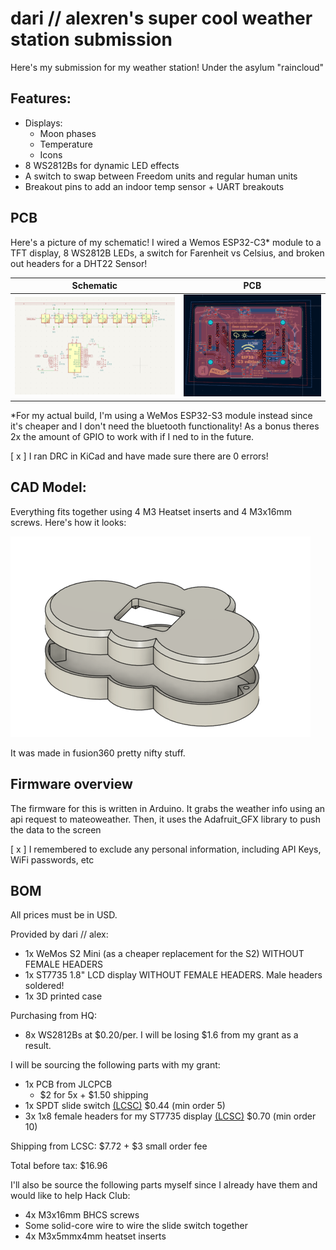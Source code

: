 # dari // alexren's super cool weather station submission

Here's my submission for my weather station! Under the asylum "raincloud"

## Features:
- Displays:
    - Moon phases
    - Temperature 
    - Icons
- 8 WS2812Bs for dynamic LED effects
- A switch to swap between Freedom units and regular human units
- Breakout pins to add an indoor temp sensor + UART breakouts

## PCB
Here's a picture of my schematic! I wired a Wemos ESP32-C3* module to a TFT display, 8 WS2812B LEDs, a switch for Farenheit vs Celsius, and broken out headers for a DHT22 Sensor!

Schematic            |  PCB
:-------------------------:|:-------------------------:
![](assets/schematic.png)  |  ![](assets/pcb.png)

*For my actual build, I'm using a WeMos ESP32-S3 module instead since it's cheaper and I don't need the bluetooth functionality! As a bonus theres 2x the amount of GPIO to work with if I ned to in the future.

[ x ] I ran DRC in KiCad and have made sure there are 0 errors!

## CAD Model:
Everything fits together using 4 M3 Heatset inserts and 4 M3x16mm screws. Here's how it looks:

![alt text](assets/CAD.png)

It was made in fusion360 pretty nifty stuff.

## Firmware overview
The firmware for this is written in Arduino. It grabs the weather info using an api request to mateoweather. Then, it uses the Adafruit_GFX library to push the data to the screen


[ x ] I remembered to exclude any personal information, including API Keys, WiFi passwords, etc


## BOM
All prices must be in USD.

Provided by dari // alex:
- 1x WeMos S2 Mini (as a cheaper replacement for the S2) WITHOUT FEMALE HEADERS
- 1x ST7735 1.8" LCD display WITHOUT FEMALE HEADERS. Male headers soldered!
- 1x 3D printed case

Purchasing from HQ:
- 8x WS2812Bs at $0.20/per. I will be losing $1.6 from my grant as a result.

I will be sourcing the following parts with my grant:
- 1x PCB from JLCPCB
    - $2 for 5x + $1.50 shipping
- 1x SPDT slide switch [(LCSC)](https://www.lcsc.com/product-detail/Slide-Switches_G-Switch-SS-12E17-G020_C2848909.html) $0.44 (min order 5)
- 3x 1x8 female headers for my ST7735 display [(LCSC)](https://www.lcsc.com/product-detail/Female-Headers_BOOMELE-Boom-Precision-Elec-2-54-1-8P_C27438.html) $0.70 (min order 10)

Shipping from LCSC: $7.72 + $3 small order fee

Total before tax: $16.96

I'll also be source the following parts myself since I already have them and would like to help Hack Club:
- 4x M3x16mm BHCS screws
- Some solid-core wire to wire the slide switch together
- 4x M3x5mmx4mm heatset inserts

